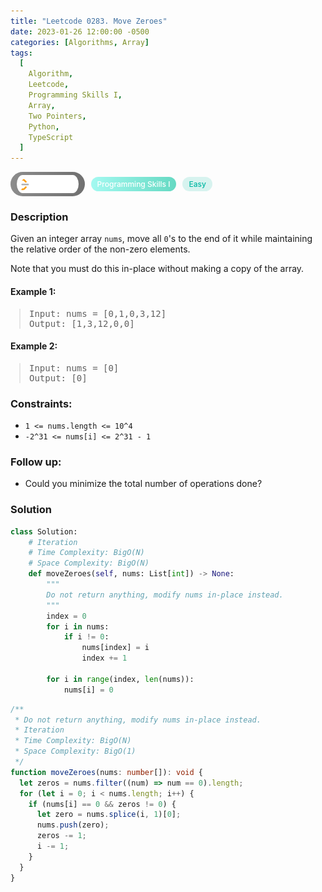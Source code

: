 ```yaml
---
title: "Leetcode 0283. Move Zeroes"
date: 2023-01-26 12:00:00 -0500
categories: [Algorithms, Array]
tags:
  [
    Algorithm,
    Leetcode,
    Programming Skills I,
    Array,
    Two Pointers,
    Python,
    TypeScript
  ]
---
```


<style type='text/css'>
blockquote {
  margin-left: 14px;
}
img {
  left: 0 !important;
  transform: none !important;
  -webkit-transform: none !important;
}
[class*="summary"] {
  display: none;
}
[class*="header"] {
  display: flex;
  flex-direction: row;
  align-items: center;
  gap: 10px;
}
[class*="leet_logo"] {
  height: 29px;
  padding: 5px 10px;
  border-radius: 21px;
  background-color: #f7f7f7;
  background: linear-gradient(90deg, rgba(80,80,80,0.65) 0%, rgba(36,36,36,0.65) 100%);
}
[class*="leet_badge"] {
  color: #FFFFFF;
  font-size: 12px;
  font-weight: 500;
  padding: 4px 10px;
  border-radius: 21px;
  background: linear-gradient(90deg, rgba(115,247,234,0.65) 0%, rgba(20,198,163,0.65) 100%);
}
[class*="easy"] {
  color: #00B8A3;
  font-size: 12px;
  font-weight: 500;
  padding: 4px 10px;
  border-radius: 21px;
  background-color: rgba(0, 184, 163, 0.15);
}
[class*="medium"] {
  color: #FFC01E;
  font-size: 12px;
  font-weight: 500;
  padding: 4px 10px;
  border-radius: 21px;
  background-color: #FFC01E26;
}
@media only screen and (max-width: 768px) {
  blockquote {
    margin-left: 10px;
  }
  [class*="highlighter-rouge"] {
    margin: 0 5px;
  }
}
</style>

<div class=summary>
  Given an integer array `nums`, move all `0`'s to the end of it while maintaining the relative order of the non-zero elements.
  
  Note that you must do this in-place without making a copy of the array.
</div>

<div id=header class=header>
  <img class=leet_logo src="/assets/img/leetcode_logo.png" alt="Leetcode" />
  <span class=leet_badge>Programming Skills I</span>
  <span class=easy>Easy</span>
</div>

### Description

Given an integer array `nums`, move all `0`'s to the end of it while maintaining the relative order of the non-zero elements.

Note that you must do this in-place without making a copy of the array.

#### Example 1:

> <pre>
> Input: nums = [0,1,0,3,12]
> Output: [1,3,12,0,0]
> </pre>

#### Example 2:

> <pre>
> Input: nums = [0]
> Output: [0]
> </pre>

### Constraints:

- `1 <= nums.length <= 10^4`
- `-2^31 <= nums[i] <= 2^31 - 1`

### Follow up:

- Could you minimize the total number of operations done?

### Solution

```py
class Solution:
    # Iteration
    # Time Complexity: BigO(N)
    # Space Complexity: BigO(N)
    def moveZeroes(self, nums: List[int]) -> None:
        """
        Do not return anything, modify nums in-place instead.
        """
        index = 0
        for i in nums:
            if i != 0:
                nums[index] = i
                index += 1

        for i in range(index, len(nums)):
            nums[i] = 0
```

```ts
/**
 * Do not return anything, modify nums in-place instead.
 * Iteration
 * Time Complexity: BigO(N)
 * Space Complexity: BigO(1)
 */
function moveZeroes(nums: number[]): void {
  let zeros = nums.filter((num) => num == 0).length;
  for (let i = 0; i < nums.length; i++) {
    if (nums[i] == 0 && zeros != 0) {
      let zero = nums.splice(i, 1)[0];
      nums.push(zero);
      zeros -= 1;
      i -= 1;
    }
  }
}
```

<script>
  const anchor = document.getElementById("header").querySelector("a");
  anchor.classList.remove("popup");
  anchor.style.cursor = "pointer";
  anchor.setAttribute("target", "_black");
  anchor.setAttribute("href", "https://leetcode.com/problems/move-zeroes/");
</script>

